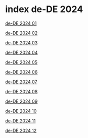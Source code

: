 # index de-DE 2024

<a href="./01">de-DE 2024 01</a>

<a href="./02">de-DE 2024 02</a>

<a href="./03">de-DE 2024 03</a>

<a href="./04">de-DE 2024 04</a>

<a href="./05">de-DE 2024 05</a>

<a href="./06">de-DE 2024 06</a>

<a href="./07">de-DE 2024 07</a>

<a href="./08">de-DE 2024 08</a>

<a href="./09">de-DE 2024 09</a>

<a href="./10">de-DE 2024 10</a>

<a href="./11">de-DE 2024 11</a>

<a href="./12">de-DE 2024 12</a>

